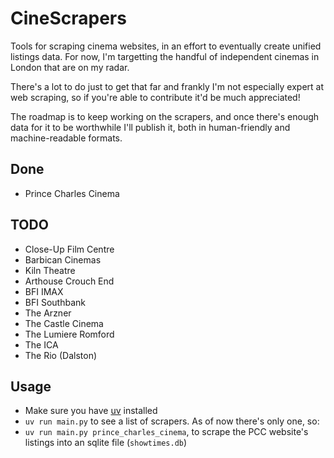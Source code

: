 # CineScrapers

Tools for scraping cinema websites, in an effort to eventually create unified
listings data. For now, I'm targetting the handful of independent cinemas
in London that are on my radar.

There's a lot to do just to get that far and frankly I'm not especially expert
at web scraping, so if you're able to contribute it'd be much appreciated!

The roadmap is to keep working on the scrapers, and once there's enough data
for it to be worthwhile I'll publish it, both in human-friendly and
machine-readable formats.

## Done

* Prince Charles Cinema

## TODO

* Close-Up Film Centre
* Barbican Cinemas
* Kiln Theatre
* Arthouse Crouch End
* BFI IMAX
* BFI Southbank
* The Arzner
* The Castle Cinema
* The Lumiere Romford
* The ICA
* The Rio (Dalston)

## Usage

* Make sure you have [uv](https://docs.astral.sh/uv/getting-started/installation/) installed
* `uv run main.py` to see a list of scrapers. As of now there's only one, so:
* `uv run main.py prince_charles_cinema`, to scrape the PCC website's listings
  into an sqlite file (`showtimes.db`)
